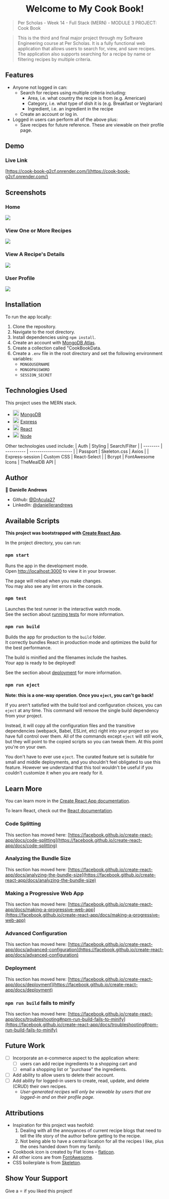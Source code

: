 <h1 align="center">Welcome to My Cook Book!</h1>

> Per Scholas - Week 14 - Full Stack (MERN) - MODULE 3 PROJECT: Cook Book

> This is the third and final major project through my Software Engineering course at Per Scholas. It is a fully functional web application that allows users to search for, view, and save recipes. The application also supports searching for a recipe by name or filtering recipes by multiple criteria.

## Features

- Anyone not logged in can:
  - Search for recipes using multiple criteria including:
    - Area, i.e. what country the recipe is from (e.g. American)
    - Category, i.e. what type of dish it is (e.g. Breakfast or Vegitarian)
    - Ingredient, i.e. an ingredient in the recipe
  - Create an account or log in.
- Logged in users can perform all of the above plus:
  - Save recipes for future reference. These are viewable on their profile page.

## Demo

### Live Link

[https://cook-book-g2cf.onrender.com/](https://cook-book-g2cf.onrender.com/)

<!-- ### Video

[![Alt text](https://img.youtube.com/vi/<VIDEOID>/0.jpg)](https://www.youtube.com/watch?v=<VIDEOID>) -->

## Screenshots

### Home

<kbd>
  <img src="./src/assets/img/screenshot-home.png" />
</kbd>

### View One or More Recipes

<kbd>
  <img src="./src/assets/img/screenshot-view_recipes.png" />
</kbd>

### View A Recipe's Details

<kbd>
  <img src="./src/assets/img/screenshot-view_recipe_details.png" />
</kbd>

### User Profile

<kbd>
  <img src="./src/assets/img/screenshot-profile.png" />
</kbd>

## Installation

To run the app locally:

1. Clone the repository.
1. Navigate to the root directory.
1. Install dependencies using `npm install`.
1. Create an account with [MongoDB Atlas](https://www.mongodb.com/cloud/atlas/register).
1. Create a collection called "CookBookData.
1. Create a `.env` file in the root directory and set the following environment variables:
   - `MONGOUSERNAME`
   - `MONGOPASSWORD`
   - `SESSION_SECRET`

## Technologies Used

This project uses the MERN stack.

- <img src="https://raw.githubusercontent.com/mongodb/mongo/master/docs/leaf.svg" width="20" height="20" /> [MongoDB](https://www.mongodb.com/)
- <img src="https://raw.githubusercontent.com/expressjs/expressjs.com/gh-pages/images/favicon.png" width="20" height="20" /> [Express](https://expressjs.com/)
- <img src="https://raw.githubusercontent.com/facebook/react/main/fixtures/attribute-behavior/public/favicon.ico" width="20" height="20" /> [React](https://reactjs.org/)
- <img src="https://raw.githubusercontent.com/nodejs/nodejs.org/main/static/images/logos/js-green.svg" width="20" height="20" /> [Node](https://nodejs.org/en/)

Other technologies used include:
| Auth | Styling | Search/Filter |
| -------- | ---------- | --------------------- |
| Passport | Skeleton.css | Axios |
| Express-session | Custom CSS | React-Select |
| Bcrypt | FontAwesome Icons | TheMealDB API |

## Author

👤 **Danielle Andrews**

- Github: [@DrAcula27](https://github.com/DrAcula27)
- LinkedIn: [@daniellerandrews](https://linkedin.com/in/daniellerandrews)

## Available Scripts

**This project was bootstrapped with [Create React App](https://github.com/facebook/create-react-app).**

In the project directory, you can run:

### `npm start`

Runs the app in the development mode.\
Open [http://localhost:3000](http://localhost:3000) to view it in your browser.

The page will reload when you make changes.\
You may also see any lint errors in the console.

### `npm test`

Launches the test runner in the interactive watch mode.\
See the section about [running tests](https://facebook.github.io/create-react-app/docs/running-tests) for more information.

### `npm run build`

Builds the app for production to the `build` folder.\
It correctly bundles React in production mode and optimizes the build for the best performance.

The build is minified and the filenames include the hashes.\
Your app is ready to be deployed!

See the section about [deployment](https://facebook.github.io/create-react-app/docs/deployment) for more information.

### `npm run eject`

**Note: this is a one-way operation. Once you `eject`, you can't go back!**

If you aren't satisfied with the build tool and configuration choices, you can `eject` at any time. This command will remove the single build dependency from your project.

Instead, it will copy all the configuration files and the transitive dependencies (webpack, Babel, ESLint, etc) right into your project so you have full control over them. All of the commands except `eject` will still work, but they will point to the copied scripts so you can tweak them. At this point you're on your own.

You don't have to ever use `eject`. The curated feature set is suitable for small and middle deployments, and you shouldn't feel obligated to use this feature. However we understand that this tool wouldn't be useful if you couldn't customize it when you are ready for it.

## Learn More

You can learn more in the [Create React App documentation](https://facebook.github.io/create-react-app/docs/getting-started).

To learn React, check out the [React documentation](https://reactjs.org/).

### Code Splitting

This section has moved here: [https://facebook.github.io/create-react-app/docs/code-splitting](https://facebook.github.io/create-react-app/docs/code-splitting)

### Analyzing the Bundle Size

This section has moved here: [https://facebook.github.io/create-react-app/docs/analyzing-the-bundle-size](https://facebook.github.io/create-react-app/docs/analyzing-the-bundle-size)

### Making a Progressive Web App

This section has moved here: [https://facebook.github.io/create-react-app/docs/making-a-progressive-web-app](https://facebook.github.io/create-react-app/docs/making-a-progressive-web-app)

### Advanced Configuration

This section has moved here: [https://facebook.github.io/create-react-app/docs/advanced-configuration](https://facebook.github.io/create-react-app/docs/advanced-configuration)

### Deployment

This section has moved here: [https://facebook.github.io/create-react-app/docs/deployment](https://facebook.github.io/create-react-app/docs/deployment)

### `npm run build` fails to minify

This section has moved here: [https://facebook.github.io/create-react-app/docs/troubleshooting#npm-run-build-fails-to-minify](https://facebook.github.io/create-react-app/docs/troubleshooting#npm-run-build-fails-to-minify)

## Future Work

- [ ] Incorporate an e-commerce aspect to the application where:
  - [ ] users can add recipe ingredients to a shopping cart and
  - [ ] email a shopping list or "purchase" the ingredients.
- [ ] Add ability to allow users to delete their account.
- [ ] Add ability for logged-in users to create, read, update, and delete (CRUD) their own recipes.
  - _User-generated recipes will only be viewable by users that are logged-in and on their profile page._

## Attributions

- Inspiration for this project was twofold:
  1. Dealing with all the annoyances of current recipe blogs that need to tell the life story of the author before getting to the recipe.
  1. Not being able to have a central location for all the recipes I like, plus the ones handed down from my family.
- Cookbook icon is created by Flat Icons - [flaticon](https://www.flaticon.com/free-icons/recipe).
- All other icons are from [FontAwesome](https://fontawesome.com/).
- CSS boilerplate is from [Skeleton](http://getskeleton.com/).

## Show Your Support

Give a ⭐️ if you liked this project!
